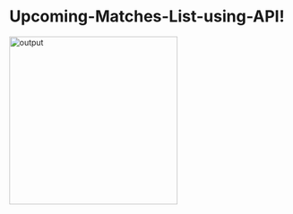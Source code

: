 # Upcoming-Matches-List-using-API!


<img width="300" alt="output" src="https://github.com/user-attachments/assets/213bbd96-c3b4-4790-bbf6-0dfbb71236e2">
